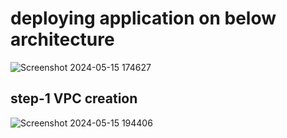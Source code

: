 # deploying application on below architecture

![Screenshot 2024-05-15 174627](https://github.com/Tanay03Trivedi/fully-funcation-aws-application-deployment/assets/160705084/0eb887ea-a580-4c7c-9745-91fa0a4385cf)

## step-1 VPC creation

![Screenshot 2024-05-15 194406](https://github.com/Tanay03Trivedi/fully-funcation-aws-application-deployment/assets/160705084/25949ec6-fb7b-48b6-b401-12b8772e0aaf)
